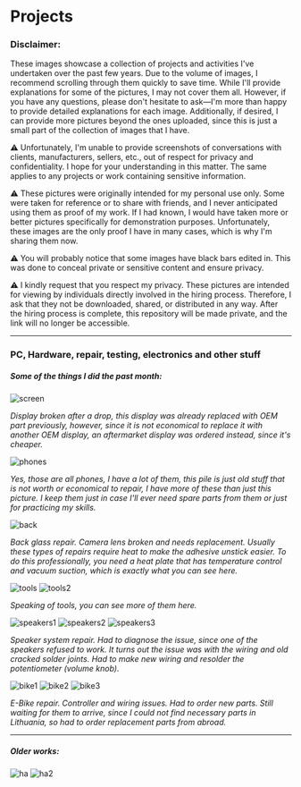 # Projects

### Disclaimer:

These images showcase a collection of projects and activities I've undertaken over the past few years. Due to the volume of images, I recommend scrolling through them quickly to save time. While I'll provide explanations for some of the pictures, I may not cover them all. However, if you have any questions, please don't hesitate to ask—I'm more than happy to provide detailed explanations for each image. Additionally, if desired, I can provide more pictures beyond the ones uploaded, since this is just a small part of the collection of images that I have.

:warning: Unfortunately, I'm unable to provide screenshots of conversations with clients, manufacturers, sellers, etc., out of respect for privacy and confidentiality. I hope for your understanding in this matter. The same applies to any projects or work containing sensitive information.

:warning: These pictures were originally intended for my personal use only. Some were taken for reference or to share with friends, and I never anticipated using them as proof of my work. If I had known, I would have taken more or better pictures specifically for demonstration purposes. Unfortunately, these images are the only proof I have in many cases, which is why I'm sharing them now.

:warning: You will probably notice that some images have black bars edited in. This was done to conceal private or sensitive content and ensure privacy.

:warning: I kindly request that you respect my privacy. These pictures are intended for viewing by individuals directly involved in the hiring process. Therefore, I ask that they not be downloaded, shared, or distributed in any way. After the hiring process is complete, this repository will be made private, and the link will no longer be accessible.

---
### PC, Hardware, repair, testing, electronics and other stuff

##### Some of the things I did the past month:

![screen](./img1/p1.jpg)

*Display broken after a drop, this display was already replaced with OEM part previously, however, since it is not economical to replace it with another OEM display, an aftermarket display was ordered instead, since it's cheaper.*

![phones](./img1/p2.jpg)

*Yes, those are all phones, I have a lot of them, this pile is just old stuff that is not worth or economical to repair, I have more of these than just this picture. I keep them just in case I'll ever need spare parts from them or just for practicing my skills.*

![back](./img1/p3.jpg)

*Back glass repair. Camera lens broken and needs replacement. Usually these types of repairs require heat to make the adhesive unstick easier. To do this professionally, you need a heat plate that has temperature control and vacuum suction, which is exactly what you can see here.*

![tools](./img1/p4_2.jpg)
![tools2](./img1/p7.jpg)

*Speaking of tools, you can see more of them here.*

![speakers1](./img1/p9.jpg)
![speakers2](./img1/p8.jpg)
![speakers3](./img1/p10.jpg)

*Speaker system repair. Had to diagnose the issue, since one of the speakers refused to work. It turns out the issue was with the wiring and old cracked solder joints. Had to make new wiring and resolder the potentiometer (volume knob).*

![bike1](./img1/p4.jpg)
![bike2](./img1/p5.jpg)
![bike3](./img1/p6.jpg)

*E-Bike repair. Controller and wiring issues. Had to order new parts. Still waiting for them to arrive, since I could not find necessary parts in Lithuania, so had to order replacement parts from abroad.*


---
##### Older works:

![ha](./img1/ha1.png)
![ha2](./img1/ha2.png)


